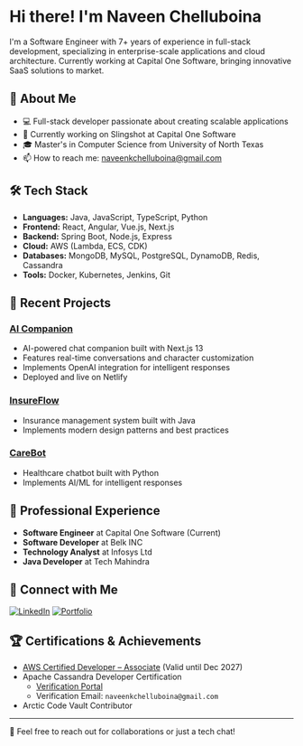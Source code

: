 # Hi there! I'm Naveen Chelluboina

I'm a Software Engineer with 7+ years of experience in full-stack development, specializing in enterprise-scale applications and cloud architecture. Currently working at Capital One Software, bringing innovative SaaS solutions to market.

## 🚀 About Me
- 💻 Full-stack developer passionate about creating scalable applications
- 🌱 Currently working on Slingshot at Capital One Software
- 🎓 Master's in Computer Science from University of North Texas
- 📫 How to reach me: [naveenkchelluboina@gmail.com](mailto:naveenkchelluboina@gmail.com)

## 🛠️ Tech Stack
- **Languages:** Java, JavaScript, TypeScript, Python
- **Frontend:** React, Angular, Vue.js, Next.js
- **Backend:** Spring Boot, Node.js, Express
- **Cloud:** AWS (Lambda, ECS, CDK)
- **Databases:** MongoDB, MySQL, PostgreSQL, DynamoDB, Redis, Cassandra
- **Tools:** Docker, Kubernetes, Jenkins, Git

## 🔭 Recent Projects

### [AI Companion](https://chilakhbhaiai.netlify.app/)
- AI-powered chat companion built with Next.js 13
- Features real-time conversations and character customization
- Implements OpenAI integration for intelligent responses
- Deployed and live on Netlify

### [InsureFlow](https://github.com/naveenkchelluboina/insureFlow)
- Insurance management system built with Java
- Implements modern design patterns and best practices

### [CareBot](https://github.com/naveenkchelluboina/CareBot-chatbot-main)
- Healthcare chatbot built with Python
- Implements AI/ML for intelligent responses

## 🌟 Professional Experience
- **Software Engineer** at Capital One Software (Current)
- **Software Developer** at Belk INC
- **Technology Analyst** at Infosys Ltd
- **Java Developer** at Tech Mahindra

## 🔗 Connect with Me
[![LinkedIn](https://img.shields.io/badge/LinkedIn-0077B5?style=for-the-badge&logo=linkedin&logoColor=white)](https://linkedin.com/in/naveen-chelluboina)
[![Portfolio](https://img.shields.io/badge/Portfolio-000000?style=for-the-badge&logo=About.me&logoColor=white)](https://naveen-chelluboina-portfolio-master.onrender.com/)

## 🏆 Certifications & Achievements
- [AWS Certified Developer – Associate](https://www.credly.com/badges/8c7e50ec-8ae7-4b15-9fdf-6c8c6d3b7ad7/linked_in_profile) (Valid until Dec 2027)
- Apache Cassandra Developer Certification 
  - [Verification Portal](https://certification.mettl.com/datastax/applicant/verify-certification)
  - Verification Email: `naveenkchelluboina@gmail.com`
- Arctic Code Vault Contributor

---
💬 Feel free to reach out for collaborations or just a tech chat!
